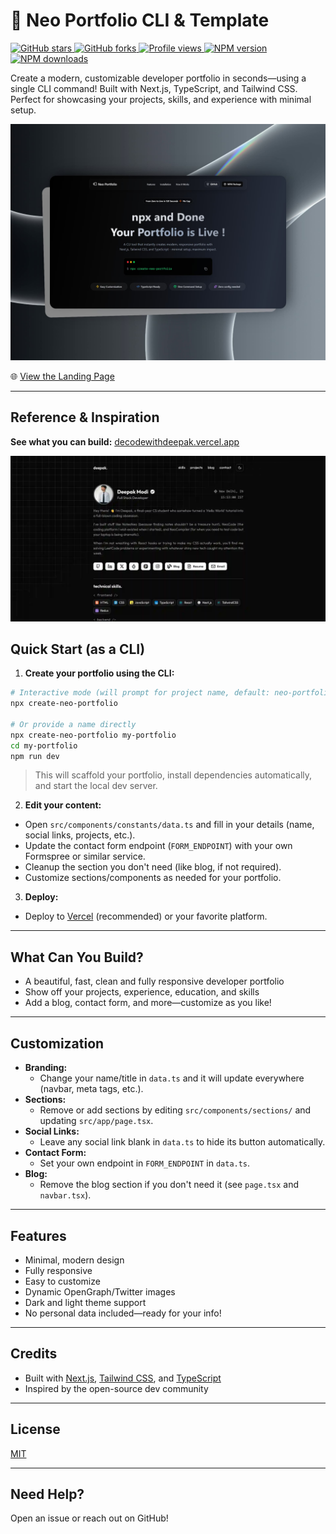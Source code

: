 # 🚀 Neo Portfolio CLI & Template

<p align="left">
  <a href="https://github.com/decodewithdeepak/create-neo-portfolio/stargazers" target="_blank">
    <img src="https://img.shields.io/github/stars/decodewithdeepak/create-neo-portfolio?style=social" alt="GitHub stars" />
  </a>
  <a href="https://github.com/decodewithdeepak/create-neo-portfolio/network/members" target="_blank">
    <img src="https://img.shields.io/github/forks/decodewithdeepak/create-neo-portfolio?style=social" alt="GitHub forks" />
  </a>
  <a href="https://github.com/decodewithdeepak/create-neo-portfolio" target="_blank">
    <img src="https://komarev.com/ghpvc/?username=decodewithdeepak&label=Views&color=blue&style=flat" alt="Profile views" />
  </a>
  <a href="https://www.npmjs.com/package/create-neo-portfolio" target="_blank">
    <img src="https://img.shields.io/npm/v/create-neo-portfolio?color=cb3837&logo=npm" alt="NPM version" />
  </a>
  <a href="https://www.npmjs.com/package/create-neo-portfolio" target="_blank">
    <img src="https://img.shields.io/npm/dt/create-neo-portfolio?color=cb3837&logo=npm" alt="NPM downloads" />
  </a>
</p>

Create a modern, customizable developer portfolio in seconds—using a single CLI command! Built with Next.js, TypeScript, and Tailwind CSS. Perfect for showcasing your projects, skills, and experience with minimal setup.

<p align="center">
  <img src="./public/banner.png" alt="Neo Portfolio CLI" width="700" /
  </p>

🌐 [View the Landing Page](https://create-neo-portfolio.vercel.app/)

---

## Reference & Inspiration

**See what you can build:** [decodewithdeepak.vercel.app](https://decodewithdeepak.vercel.app)

<p align="center">
  <img src="./public/example.webp" alt="Demo Screenshot" width="700" />
</p>

## Quick Start (as a CLI)

1. **Create your portfolio using the CLI:**

```bash
# Interactive mode (will prompt for project name, default: neo-portfolio)
npx create-neo-portfolio

# Or provide a name directly
npx create-neo-portfolio my-portfolio
cd my-portfolio
npm run dev
```

> This will scaffold your portfolio, install dependencies automatically, and start the local dev server.

2. **Edit your content:**

- Open `src/components/constants/data.ts` and fill in your details (name, social links, projects, etc.).
- Update the contact form endpoint (`FORM_ENDPOINT`) with your own Formspree or similar service.
- Cleanup the section you don't need (like blog, if not required).
- Customize sections/components as needed for your portfolio.

3. **Deploy:**

- Deploy to [Vercel](https://vercel.com/import) (recommended) or your favorite platform.

---

## What Can You Build?

- A beautiful, fast, clean and fully responsive developer portfolio
- Show off your projects, experience, education, and skills
- Add a blog, contact form, and more—customize as you like!

---

## Customization

- **Branding:**
  - Change your name/title in `data.ts` and it will update everywhere (navbar, meta tags, etc.).
- **Sections:**
  - Remove or add sections by editing `src/components/sections/` and updating `src/app/page.tsx`.
- **Social Links:**
  - Leave any social link blank in `data.ts` to hide its button automatically.
- **Contact Form:**
  - Set your own endpoint in `FORM_ENDPOINT` in `data.ts`.
- **Blog:**
  - Remove the blog section if you don't need it (see `page.tsx` and `navbar.tsx`).

---

## Features

- Minimal, modern design
- Fully responsive
- Easy to customize
- Dynamic OpenGraph/Twitter images
- Dark and light theme support
- No personal data included—ready for your info!

---

## Credits

- Built with [Next.js](https://nextjs.org/), [Tailwind CSS](https://tailwindcss.com/), and [TypeScript](https://www.typescriptlang.org/)
- Inspired by the open-source dev community

---

## License

[MIT](LICENSE)

---

## Need Help?

Open an issue or reach out on GitHub!
